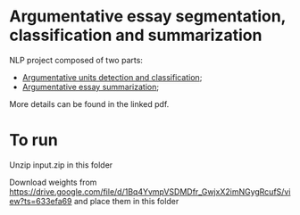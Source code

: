 # Argumentative essay segmentation, classification and summarization

NLP project composed of two parts:
* [Argumentative units detection and classification](https://github.com/TiaBerte/text-segmentation/blob/main/TextSegmentation.pdf);
* [Argumentative essay summarization](https://github.com/TiaBerte/text-segmentation/blob/main/TextSummarization.pdf);

More details can be found in the linked pdf.

# To run

Unzip input.zip in this folder

Download weights from https://drive.google.com/file/d/1Bq4YvmpVSDMDfr_GwjxX2imNGygRcufS/view?ts=633efa69 and place them in this folder

